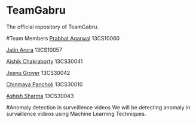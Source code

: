 # TeamGabru
The official repository of TeamGabru.

#Team Members
[Prabhat Agarwal](https://github.com/prabhat1081) 13CS10060

[Jatin Arora](https://github.com/jatinarora2702) 13CS10057

[Aishik Chakraborty](https://github.com/aishikchakraborty) 13CS30041

[Jeenu Grover](https://github.com/groverjeenu) 13CS30042

[Chinmaya Pancholi](chinmayapancholi13) 13CS30010

[Ashish Sharma](https://github.com/ash-shar) 13CS30043

#Anomaly detection in surveillence videos
We will be detecting anomaly in survaillence videos using Machine Learning Techniques.
